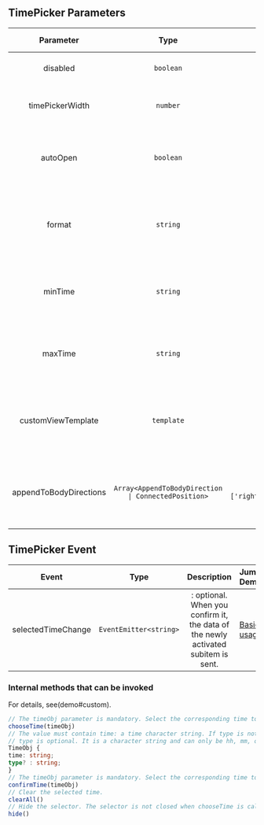 ## TimePicker Parameters

| Parameter | Type | Default | Description | Jump to Demo |
| :-----------------------: | :------------: | :--------: | :-------------------------------------------| :-----------------------------------------------------------------|
| disabled | `boolean` | false | Optional. Disable selection. | [Basic usage](demo#basic-usage) |
| timePickerWidth | `number` | -- | Optional, width of the drop-down list box | [Basic usage](demo#basic-usage) |
| autoOpen | `boolean` | false | Optional, indicating whether to expand the initialization directly. | [Basic usage](demo#basic-usage) |
| format | `string` | 'hh:mm:ss' | Optional. The input format is used to control the time format. | [Format](demo#format) |
| minTime | `string` | '00:00:00' | Optional. The minimum available time is limited. | [formatting](demo#format) |
| maxTime | `string` | '23:59:59' | Optional. The maximum time allowed is limited. | [formatting](demo#format) |
| customViewTemplate | `template` | -- | Optional. Customize the time or content in the operation area. | [Input template](demo#custom) |
| appendToBodyDirections | `Array<AppendToBodyDirection \| ConnectedPosition>` | ` ['rightDown','leftDown','rightUp','leftUp']` | The first position in the array is preferred for the direction array. | -- |

## TimePicker Event

| Event | Type | Description | Jump Demo |
| :----------------: | :--------------------: | :------------------------------------------: | :------------------------------------------------------------------|
| selectedTimeChange | `EventEmitter<string>` |: optional. When you confirm it, the data of the newly activated subitem is sent. | [Basic usage](demo#basic-usage) |

### Internal methods that can be invoked

For details, see(demo#custom).

```TypeScript
// The timeObj parameter is mandatory. Select the corresponding time to trigger selectedTimeChange.
chooseTime(timeObj)
// The value must contain time: a time character string. If type is not transferred, the value of time must be a complete time and the corresponding time is selected. If type is transferred, the value of time must be a single time and the corresponding event is selected.
// type is optional. It is a character string and can only be hh, mm, or ss. The value is case-insensitive and must be used together with time.
TimeObj {
time: string;
type? : string;
}
// The timeObj parameter is mandatory. Select the corresponding time to trigger confirmTimeChange.
confirmTime(timeObj)
// Clear the selected time.
clearAll()
// Hide the selector. The selector is not closed when chooseTime is called. You need to manually close the selector. The selector is directly closed when confirmTime is called.
hide()
```
